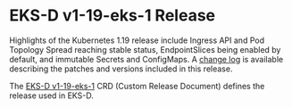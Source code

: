 # EKS-D v1-19-eks-1 Release

Highlights of the Kubernetes 1.19 release include Ingress API and Pod Topology
Spread reaching stable status, EndpointSlices being enabled by default, and
immutable Secrets and ConfigMaps. A [change log](changelog.md) is available
describing the patches and versions included in this release.

The [EKS-D v1-19-eks-1](https://distro.eks.amazonaws.com/kubernetes-1-19/kubernetes-1-19-eks-1.yaml)
CRD (Custom Release Document) defines the release used in EKS-D.

```yaml
```
